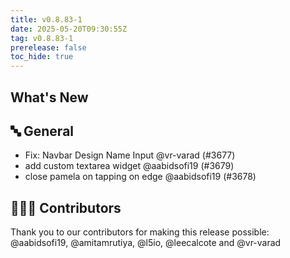 ```yaml
---
title: v0.8.83-1
date: 2025-05-20T09:30:55Z
tag: v0.8.83-1
prerelease: false
toc_hide: true
---
```


## What's New
## 🔤 General
- Fix: Navbar Design Name Input @vr-varad (#3677)
- add custom textarea widget @aabidsofi19 (#3679)
- close pamela on tapping on edge @aabidsofi19 (#3678)

## 👨🏽‍💻 Contributors

Thank you to our contributors for making this release possible:
@aabidsofi19, @amitamrutiya, @l5io, @leecalcote and @vr-varad
